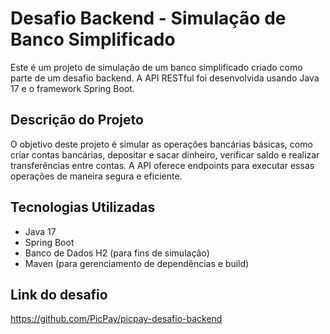 # Desafio Backend - Simulação de Banco Simplificado

Este é um projeto de simulação de um banco simplificado criado como parte de um desafio backend. A API RESTful foi desenvolvida usando Java 17 e o framework Spring Boot.

## Descrição do Projeto

O objetivo deste projeto é simular as operações bancárias básicas, como criar contas bancárias, depositar e sacar dinheiro, verificar saldo e realizar transferências entre contas. A API oferece endpoints para executar essas operações de maneira segura e eficiente.

## Tecnologias Utilizadas

- Java 17
- Spring Boot
- Banco de Dados H2 (para fins de simulação)
- Maven (para gerenciamento de dependências e build)

## Link do desafio
https://github.com/PicPay/picpay-desafio-backend